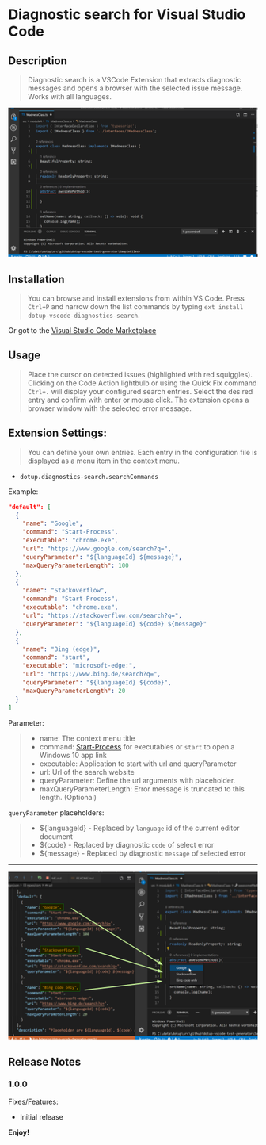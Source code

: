# Diagnostic search for Visual Studio Code

## Description

>Diagnostic search is a VSCode Extension that extracts diagnostic messages and opens a browser with the selected issue message. Works with all languages.


![dotup-vscode-diagnostics-search Video](https://raw.githubusercontent.com/dotupNET/dotup-vscode-diagnostics-search/master/images/video.gif)

## Installation

>You can browse and install extensions from within VS Code. Press `Ctrl+P` and narrow down the list commands by typing `ext install dotup-vscode-diagnostics-search`.

Or got to the [Visual Studio Code Marketplace](https://marketplace.visualstudio.com/search?term=dotup&target=VSCode)

## Usage

>Place the cursor on detected issues (highlighted with red squiggles). Clicking on the Code Action lightbulb or using the Quick Fix command `Ctrl+.` will display your configured search entries. Select the desired entry and confirm with enter or mouse click. The extension opens a browser window with the selected error message.


## Extension Settings:

>You can define your own entries. Each entry in the configuration file is displayed as a menu item in the context menu.

* `dotup.diagnostics-search.searchCommands`

Example:

```json
"default": [
  {
    "name": "Google",
    "command": "Start-Process",
    "executable": "chrome.exe",
    "url": "https://www.google.com/search?q=",
    "queryParameter": "${languageId} ${message}",
    "maxQueryParameterLength": 100
  },
  {
    "name": "Stackoverflow",
    "command": "Start-Process",
    "executable": "chrome.exe",
    "url": "https://stackoverflow.com/search?q=",
    "queryParameter": "${languageId} ${code} ${message}"
  },
  {
    "name": "Bing (edge)",
    "command": "start",
    "executable": "microsoft-edge:",
    "url": "https://www.bing.de/search?q=",
    "queryParameter": "${languageId} ${code}",
    "maxQueryParameterLength": 20
  }
]
```

Parameter:
>- name: The context menu title
>- command: [Start-Process][Powershell Start-Process] for executables or `start` to open a Windows 10 app link
>- executable: Application to start with url and queryParameter
>- url: Url of the search website
>- queryParameter: Define the url arguments with placeholder.
>- maxQueryParameterLength: Error message is truncated to this length. (Optional)

`queryParameter` placeholders:
>- ${languageId} - Replaced by `language` id of the current editor document
>- ${code} - Replaced by diagnostic `code` of select error
>- ${message} - Replaced by diagnostic `message` of selected error

---
![Screenshot](https://raw.githubusercontent.com/dotupNET/dotup-vscode-diagnostics-search/master/images/dotup-vscode-diagnostics-search-1.png)

## Release Notes
### 1.0.0

Fixes/Features:
- Initial release

**Enjoy!**

[Powershell Start-Process]: https://docs.microsoft.com/en-us/powershell/module/microsoft.powershell.management/start-process?view=powershell-6